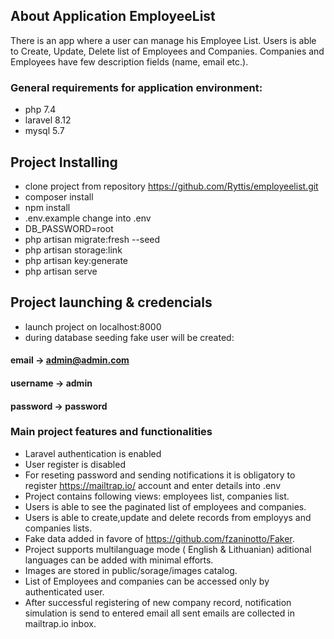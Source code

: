 ## About Application EmployeeList

There is an app where a user can manage his Employee List. Users is able to Create, Update, Delete list of Employees and Companies. Companies and Employees have  few description fields (name, email etc.).



### General requirements for application environment:
- php 7.4
- laravel 8.12
- mysql 5.7

## Project Installing

- clone project from repository  https://github.com/Ryttis/employeelist.git
- composer install
- npm install
- .env.example change into .env
- DB_PASSWORD=root
- php artisan migrate:fresh --seed
- php artisan storage:link
- php artisan key:generate
- php artisan serve

## Project launching & credencials

- launch project on localhost:8000
- during database seeding fake user will be created:
#### email -> admin@admin.com
#### username -> admin
#### password -> password

### Main project features and functionalities
- Laravel authentication is enabled
- User register is disabled
- For reseting password and sending notifications it is obligatory to register  https://mailtrap.io/ account and enter details into .env
- Project contains following views: employees list, companies list.
- Users is able to see the paginated list of employees and companies.
- Users is able to create,update and delete records from employys and companies lists.
- Fake data added in favore of https://github.com/fzaninotto/Faker.
- Project supports multilanguage mode ( English & Lithuanian) aditional languages can be added with minimal efforts.
- Images are stored in public/sorage/images catalog.
- List of Employees and companies can be accessed only by authenticated user.
- After successful registering of new company record, notification simulation  is send to entered email all sent emails are collected in mailtrap.io inbox.



